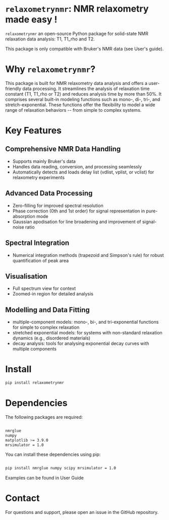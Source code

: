 # ``relaxometrynmr``: NMR relaxometry made easy !

``relaxometrynmr`` an open-source Python package for solid-state NMR relaxation data analysis: T1, T1_rho and T2.

This package is only compatible with Bruker's NMR data (see User's guide).

# Why ``relaxometrynmr``?
This package is built for NMR relaxometry data analysis and offers a user-friendly data processing. It streamlines the analysis of relaxation time constant (T1, T1_rho or T2) and reduces analysis time by more than 50%. It comprises several built-in modeling functions such as mono-, di-, tri-, and stretch-exponential. These functions offer the flexibility to model a wide range of relaxation behaviors -- from simple to complex systems.



# Key Features

## Comprehensive NMR Data Handling
  - Supports mainly Bruker's data 
  - Handles data reading, conversion, and processing seamlessly
  - Automatically detects and loads delay list (vdlist, vplist, or vclist) for relaxometry experiments
## Advanced Data Processing
  - Zero-filling for improved spectral resolution
  - Phase correction (0th and 1st order) for signal representation in pure-absorption mode
  - Gaussian apodisation for line broadening and improvement of signal-noise ratio
## Spectral Integration
 - Numerical integration methods (trapezoid and Simpson's rule) for robust quantification of peak area
## Visualisation
  - Full spectrum view for context
  - Zoomed-in region for detailed analysis
## Modelling and Data Fitting
  - multiple-component models: mono-, bi-, and tri-exponential functions for simple to complex relaxation
  - stretched exponential models: for systems with non-standard relaxation dynamics (e.g., disordered materials)
  - decay analysis: tools for analysing exponential decay curves with multiple components
  
# Install

```bash
pip install relaxometrynmr

```

# Dependencies

The following packages are required:

```bash

nmrglue 
numpy
matplotlib >= 3.9.0
mrsimulator = 1.0

```

You can install these dependencies using pip:

```bash

pip install nmrglue numpy scipy mrsimulator = 1.0

```

Examples can be found in User Guide



# Contact

For questions and support, please open an issue in the GitHub repository.